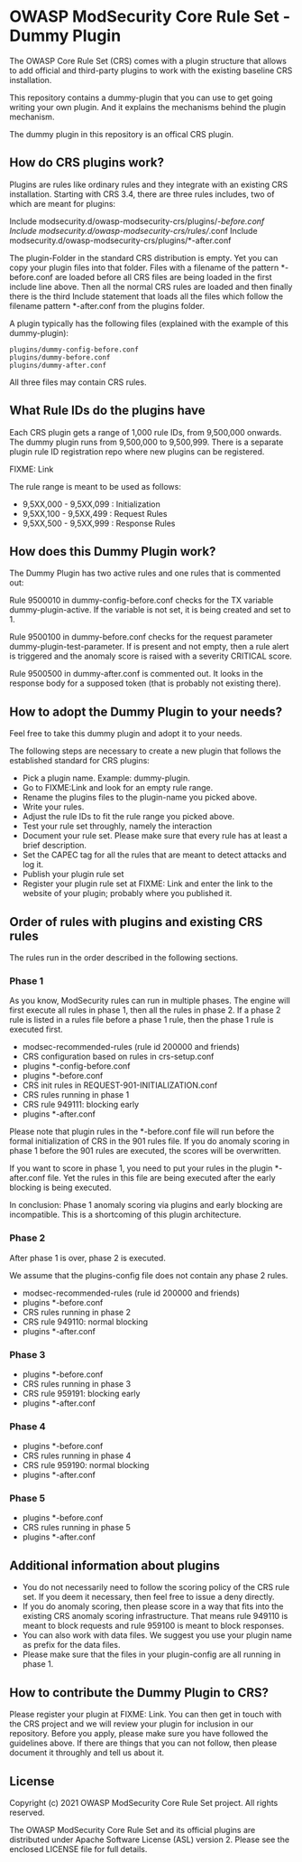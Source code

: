 # OWASP ModSecurity Core Rule Set - Dummy Plugin

The OWASP Core Rule Set (CRS) comes with a plugin structure that allows 
to add official and third-party plugins to work with the existing
baseline CRS installation.

This repository contains a dummy-plugin that you can use to get going
writing your own plugin. And it explains the mechanisms behind the
plugin mechanism.

The dummy plugin in this repository is an offical CRS plugin.

## How do CRS plugins work?

Plugins are rules like ordinary rules and they integrate with an existing
CRS installation. Starting with CRS 3.4, there are three rules includes,
two of which are meant for plugins:

Include modsecurity.d/owasp-modsecurity-crs/plugins/*-before.conf
Include modsecurity.d/owasp-modsecurity-crs/rules/*.conf
Include modsecurity.d/owasp-modsecurity-crs/plugins/*-after.conf

The plugin-Folder in the standard CRS distribution is empty. Yet you can
copy your plugin files into that folder. Files with a filename of
the pattern *-before.conf are loaded before all CRS files are being
loaded in the first include line above. Then all the normal CRS
rules are loaded and then finally there is the third Include statement
that loads all the files which follow the filename pattern *-after.conf
from the plugins folder.

A plugin typically has the following files (explained with the
example of this dummy-plugin):

```
plugins/dummy-config-before.conf
plugins/dummy-before.conf
plugins/dummy-after.conf
```

All three files may contain CRS rules.

## What Rule IDs do the plugins have

Each CRS plugin gets a range of 1,000 rule IDs, from 9,500,000 onwards.
The dummy plugin runs from 9,500,000 to 9,500,999. There is a separate
plugin rule ID registration repo where new plugins can be registered.

FIXME: Link

The rule range is meant to be used as follows:

* 9,5XX,000 - 9,5XX,099 : Initialization
* 9,5XX,100 - 9,5XX,499 : Request Rules
* 9,5XX,500 - 9,5XX,999 : Response Rules

## How does this Dummy Plugin work?

The Dummy Plugin has two active rules and one rules that is commented
out:

Rule 9500010 in dummy-config-before.conf checks for the TX variable
dummy-plugin-active. If the variable is not set, it is being created
and set to 1.

Rule 9500100 in dummy-before.conf checks for the request parameter
dummy-plugin-test-parameter. If is present and not empty, then
a rule alert is triggered and the anomaly score is raised with
a severity CRITICAL score.

Rule 9500500 in dummy-after.conf is commented out. It looks
in the response body for a supposed token (that is probably
not existing there).

## How to adopt the Dummy Plugin to your needs?

Feel free to take this dummy plugin and adopt it to your needs.

The following steps are necessary to create a new plugin that
follows the established standard for CRS plugins:

* Pick a plugin name. Example: dummy-plugin.
* Go to FIXME:Link and look for an empty rule range.
* Rename the plugins files to the plugin-name you picked above.
* Write your rules.
* Adjust the rule IDs to fit the rule range you picked above.
* Test your rule set throughly, namely the interaction
* Document your rule set. Please make sure that every rule has at
  least a brief description.
* Set the CAPEC tag for all the rules that are meant to detect
  attacks and log it.
* Publish your plugin rule set
* Register your plugin rule set at FIXME: Link and enter
  the link to the website of your plugin; probably where you
  published it.

## Order of rules with plugins and existing CRS rules

The rules run in the order described in the following sections.

### Phase 1

As you know, ModSecurity rules can run in multiple phases. The 
engine will first execute all rules in phase 1, then all the
rules in phase 2. If a phase 2 rule is listed in a rules file
before a phase 1 rule, then the phase 1 rule is executed first.

* modsec-recommended-rules (rule id 200000 and friends)
* CRS configuration based on rules in crs-setup.conf
* plugins *-config-before.conf
* plugins *-before.conf
* CRS init rules in REQUEST-901-INITIALIZATION.conf
* CRS rules running in phase 1
* CRS rule 949111: blocking early
* plugins *-after.conf


Please note that plugin rules in the *-before.conf file will
run before the formal initialization of CRS in the 901 rules
file. If you do anomaly scoring in phase 1 before the
901 rules are executed, the scores will be overwritten.

If you want to score in phase 1, you need to put your rules
in the plugin *-after.conf file. Yet the rules in this file
are being executed after the early blocking is being executed.

In conclusion: Phase 1 anomaly scoring via plugins and early
blocking are incompatible. This is a shortcoming of this plugin
architecture.


### Phase 2

After phase 1 is over, phase 2 is executed.

We assume that the plugins-config file does not contain any
phase 2 rules.

* modsec-recommended-rules (rule id 200000 and friends)
* plugins *-before.conf
* CRS rules running in phase 2
* CRS rule 949110: normal blocking
* plugins *-after.conf

### Phase 3

* plugins *-before.conf
* CRS rules running in phase 3
* CRS rule 959191: blocking early
* plugins *-after.conf

### Phase 4

* plugins *-before.conf
* CRS rules running in phase 4
* CRS rule 959190: normal blocking
* plugins *-after.conf

### Phase 5

* plugins *-before.conf
* CRS rules running in phase 5
* plugins *-after.conf


## Additional information about plugins

* You do not necessarily need to follow the scoring policy
  of the CRS rule set. If you deem it necessary, then feel
  free to issue a deny directly.
* If you do anomaly scoring, then please score in a way that 
  fits into the existing CRS anomaly scoring infrastructure.
  That means rule 949110 is meant to block requests and
  rule 959100 is meant to block responses.
* You can also work with data files. We suggest you use
  your plugin name as prefix for the data files.
* Please make sure that the files in your plugin-config
  are all running in phase 1.


## How to contribute the Dummy Plugin to CRS?

Please register your plugin at FIXME: Link. You can then get in touch
with the CRS project and we will review your plugin for inclusion
in our repository. Before you apply, please make sure you
have followed the guidelines above. If there are things that you
can not follow, then please document it throughly and tell us about
it.

## License

Copyright (c) 2021 OWASP ModSecurity Core Rule Set project. All rights reserved.

The OWASP ModSecurity Core Rule Set and its official plugins are
distributed under Apache Software License (ASL) version 2.
Please see the enclosed LICENSE file for full details.
